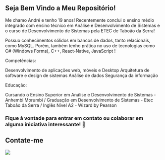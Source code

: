 ## Seja Bem Vindo a Meu Repositório! 

Me chamo André e tenho 19 anos! Recentemente conclui o ensino médio integrado com ensino
técnico em Análise e Desenvolvimento de Sistemas e o curso de Desenvolvimento de Sistemas pela ETEC de Taboão da Serra! 

Possuo conhecimentos sólidos em bancos de dados, tanto relacionais, como MySQL. Porém, também tenho prática no uso de tecnologias como C# (Windows Forms), C++, React-Native, JavaScript !

Competências:

Desenvolvimento de aplicações web, móveis e Desktop
Arquitetura de software e design de sistemas
Análise de dados
Segurança da informação

Educação:

Cursando o Ensino Superior em Análise e Desenvolvimento de Sistemas - Anhembi Morumbi /
Graduação em Desenvolvimento de Sistemas - Etec Taboão da Serra /
Inglês Nível A2 - Wizard by Pearson


### Fique à vontade para entrar em contato ou colaborar em alguma iniciativa interessante! 👋 
    
  ## Contate-me 
 
<div align="left"> 
  <a href="www.linkedin.com/in/andré-marcos-matheus-neves-551ab9336" target="_blank"><img src="https://img.shields.io/badge/LinkedIn-0077B5?style=for-the-badge&logo=linkedin&logoColor=white" target="_blank"></img></a>
</div>

<!--
Nome: André Marcos Mathues Neves

Profissão: Desenvolvedor de Sistemas

Sobre Mim:

Sou um desenvolvedor de software com 2 anos de experiência em desenvolvimento de sistemas e aplicações. Possuo uma sólida formação em Desenvolvimento e Sistemas, e tenho uma paixão por criar soluções inovadoras que atendam às necessidades dos usuários e melhorem a eficiência dos processos empresariais.

Minha trajetória profissional é marcada por projetos bem-sucedidos em diversas áreas, incluindo desenvolvimento web, ciência de dados e automação de processos. Tenho experiência em trabalhar com uma ampla gama de tecnologias e linguagens de programação, como Python, C#, HTML, CSS, PHP, JavaScript e sou adepto das melhores práticas de desenvolvimento, como testes automatizados, integração contínua e Metodologias ágeis.

Competências:

Desenvolvimento de aplicações web, móveis e Desktop
Arquitetura de software e design de sistemas
Análise de dados
Integração de sistemas e APIs
Segurança da informação

Educação:

Graduação em Desenvolvimento de Sistemas - Etec Taboão da Serra
Inglês Nível Intermediário - Wizard

Contato:

LinkedIn: https://br.linkedin.com/in/andr%C3%A9-marcos-matheus-neves-59a05528a
Email: amarcosneves2501@gmail.com

Estou sempre em busca de novas oportunidades para aprender e colaborar. Sinta-se à vontade para entrar em contato comigo para discutir projetos, colaborações ou apenas trocar ideias sobre tecnologia e inovação.

-->
